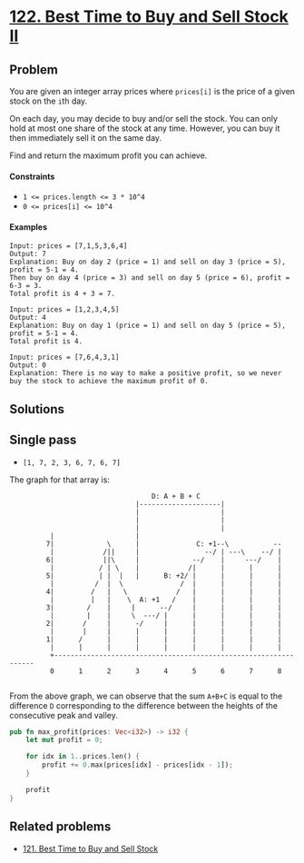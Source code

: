 # [122. Best Time to Buy and Sell Stock II](https://leetcode.com/problems/best-time-to-buy-and-sell-stock-ii/)

## Problem

You are given an integer array prices where `prices[i]` is the price 
of a given stock on the `i`th day.

On each day, you may decide to buy and/or sell the stock. You can only 
hold at most one share of the stock at any time. However, you can buy 
it then immediately sell it on the same day.

Find and return the maximum profit you can achieve.


#### Constraints

* `1 <= prices.length <= 3 * 10^4`
* `0 <= prices[i] <= 10^4`

#### Examples

```text
Input: prices = [7,1,5,3,6,4]
Output: 7
Explanation: Buy on day 2 (price = 1) and sell on day 3 (price = 5), profit = 5-1 = 4.
Then buy on day 4 (price = 3) and sell on day 5 (price = 6), profit = 6-3 = 3.
Total profit is 4 + 3 = 7.
```

```text
Input: prices = [1,2,3,4,5]
Output: 4
Explanation: Buy on day 1 (price = 1) and sell on day 5 (price = 5), profit = 5-1 = 4.
Total profit is 4.
```

```text
Input: prices = [7,6,4,3,1]
Output: 0
Explanation: There is no way to make a positive profit, so we never 
buy the stock to achieve the maximum profit of 0.
```

## Solutions

## Single pass

* `[1, 7, 2, 3, 6, 7, 6, 7]`


The graph for that array is: 

```text
                                   D: A + B + C                                                                   
                               |--------------------|                                                             
                               |                    |                                                             
                               |                    |                                                             
                               |                    |                                                             
          |                    |                                                                                  
         7|             \      |              C: +1--\           --                                               
          |            /||     |                --/ | ---\    --/ |                                               
         6|            ||\     |             --/    |     ---/    |                                               
          |           / | \    |            /|      |      |      |                                               
         5|           | |  |   |      B: +2/ |      |      |      |                                               
          |          /  |  \              /  |      |      |      |                                               
         4|         /   |   \            /   |      |      |      |                                               
          |         |   |    \  A: +1   /    |      |      |      |                                               
         3|        /    |     |      --/     |      |      |      |                                               
          |        |    |     \  ---/ |      |      |      |      |                                               
         2|       /     |      -/     |      |      |      |      |                                               
          |       |     |      |      |      |      |      |      |                                               
         1|      /      |      |      |      |      |      |      |                                               
          |      |      |      |      |      |      |      |      |                                               
          +-----------------------------------------------------------------                                      
          0      1      2      3      4      5      6      7      8                                               
                                                                                    
```

From the above graph, we can observe that the sum `A+B+C` is equal to the difference `D` 
corresponding to the difference between the heights of the consecutive peak and valley.

```rust
pub fn max_profit(prices: Vec<i32>) -> i32 {
    let mut profit = 0;

    for idx in 1..prices.len() {
        profit += 0.max(prices[idx] - prices[idx - 1]);
    }

    profit
}
```

## Related problems

* [121. Best Time to Buy and Sell Stock](/100%20-%20199/121%20-%20Best%20Time%20to%20Buy%20and%20Sell%20Stock.md)
